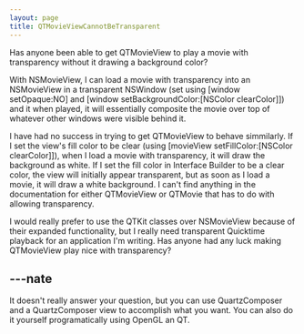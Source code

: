 ```yaml
---
layout: page
title: QTMovieViewCannotBeTransparent
---
```




Has anyone been able to get QTMovieView to play a movie with transparency without it drawing a background color?

With NSMovieView, I can load a movie with transparency into an NSMovieView in a transparent NSWindow (set using [window setOpaque:NO] and [window setBackgroundColor:[NSColor clearColor]]) and it when played, it will essentially composite the movie over top of whatever other windows were visible behind it.

I have had no success in trying to get QTMovieView to behave simmilarly. If I set the view's fill color to be clear (using [movieView setFillColor:[NSColor clearColor]]), when I load a movie with transparency, it will draw the background as white. If I set the fill color in Interface Builder to be a clear color, the view will initially appear transparent, but as soon as I load a movie, it will draw a white background. I can't find anything in the documentation for either QTMovieView or QTMovie that has to do with allowing transparency. 

I would really prefer to use the QTKit classes over NSMovieView because of their expanded functionality, but I really need transparent Quicktime playback for an application I'm writing. Has anyone had any luck making QTMovieView play nice with transparency?

---nate
----
It doesn't really answer your question, but you can use QuartzComposer and a QuartzComposer view to accomplish what you want.  You can also do it yourself programatically using OpenGL an QT.


